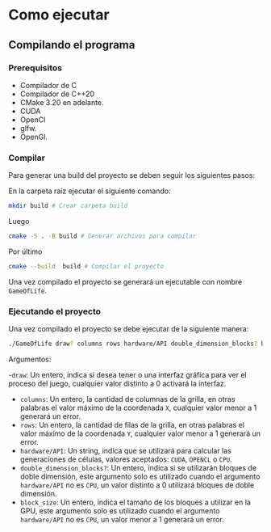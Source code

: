 # Como ejecutar 

## Compilando el programa 

### Prerequisitos 

- Compilador de C
- Compilador de C++20
- CMake 3.20 en adelante.
- CUDA
- OpenCl
- glfw.
- OpenGl.

### Compilar 

Para generar una build del proyecto se deben seguir los siguientes pasos: 

En la carpeta raíz ejecutar el siguiente comando: 

```sh
mkdir build # Crear carpeta build
```

Luego 

```sh
cmake -S . -B build # Generar archivos para compilar
```

Por último 

```sh
cmake --build  build # Compilar el proyecto
```

Una vez compilado el proyecto se generará un ejecutable con nombre `GameOfLife`.

### Ejecutando el proyecto 

Una vez compilado el proyecto se debe ejecutar de la siguiente manera: 

```sh
./GameOfLife draw? columns rows hardware/API double_dimension_blocks? block_size
```

Argumentos: 

-`draw`: Un entero, indica si desea tener o una interfaz gráfica para ver el proceso del juego, cualquier valor distinto a 0 activará la interfaz.
- `columns`: Un entero, la cantidad de columnas de la grilla, en otras palabras el valor máximo de la coordenada `X`, cualquier valor menor a 1 generará un error.
- `rows`: Un entero, la cantidad de filas de la grilla, en otras palabras el valor máximo de la coordenada `Y`, cualquier valor menor a 1 generará un error.
- `hardware/API`: Un string, indica que se utilizará para calcular las generaciones de células, valores aceptados: `CUDA`, `OPENCL` o `CPU`.
- `double_dimension_blocks?`: Un entero, indica si se utilizarán bloques de doble dimensión, este argumento solo es utilizado cuando el argumento `hardware/API` no es `CPU`, un valor distinto a 0 utilizará bloques de doble dimensión.
- `block_size`: Un entero, indica el tamaño de los bloques a utilizar en la GPU, este argumento solo es utilizado cuando el argumento `hardware/API` no es `CPU`, un valor menor a 1 generará un error.
